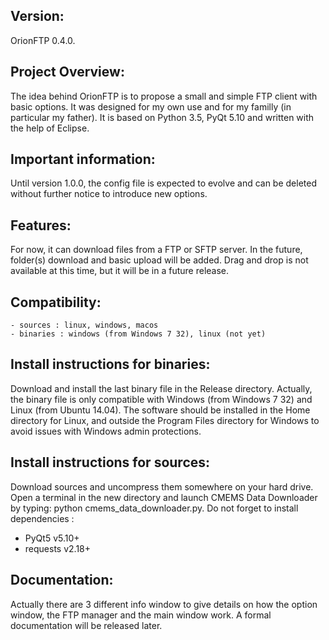 Version:
-------

OrionFTP 0.4.0.


Project Overview:
-----------------

The idea behind OrionFTP is to propose a small and simple FTP client with basic options. It was designed for my own use and for my familly (in particular my father). It is based on Python 3.5, PyQt 5.10 and written with the help of Eclipse.


Important information:
----------------------

Until version 1.0.0, the config file is expected to evolve and can be deleted without further notice to introduce new options.


Features:
---------

For now, it can download files from a FTP or SFTP server. In the future, folder(s) download and basic upload will be added. Drag and drop is not available at this time, but it will be in a future release.


Compatibility:
--------------
    - sources : linux, windows, macos
    - binaries : windows (from Windows 7 32), linux (not yet)


Install instructions for binaries:
----------------------------------
Download and install the last binary file in the Release directory. Actually, the binary file is only compatible with Windows (from Windows 7 32) and Linux (from Ubuntu 14.04). The software should be installed in the Home directory for Linux, and outside the Program Files directory for Windows to avoid issues with Windows admin protections.


Install instructions for sources:
---------------------------------
Download sources and uncompress them somewhere on your hard drive. Open a terminal in the new directory and launch CMEMS Data Downloader by typing: python cmems_data_downloader.py. Do not forget to install dependencies :

* PyQt5 v5.10+
* requests v2.18+


Documentation:
--------------

Actually there are 3 different info window to give details on how the option window, the FTP manager and the main window work. A formal documentation will be released later.
